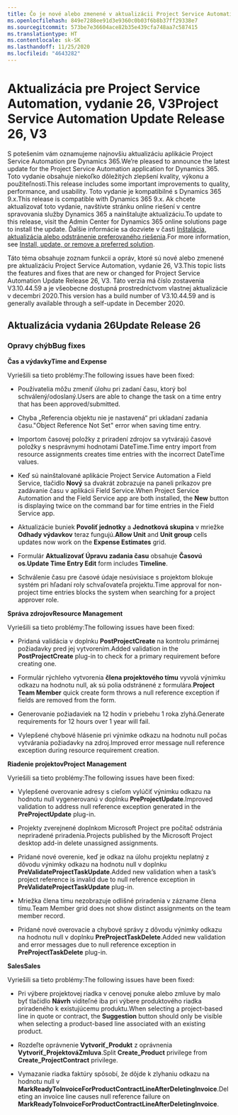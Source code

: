 ```yaml
---
title: Čo je nové alebo zmenené v aktualizácii Project Service Automation, vydanie 26, V3
ms.openlocfilehash: 849e7288ee91d3e9360c0b03f6b8b37ff29338e7
ms.sourcegitcommit: 573be7e36604ace82b35e439cfa748aa7c587415
ms.translationtype: HT
ms.contentlocale: sk-SK
ms.lasthandoff: 11/25/2020
ms.locfileid: "4643282"
---
```

<a name="project-service-automation-update-release-26-v3"></a><span data-ttu-id="bbeec-102">Aktualizácia pre Project Service Automation, vydanie 26, V3</span><span class="sxs-lookup"><span data-stu-id="bbeec-102">Project Service Automation Update Release 26, V3</span></span>
================================================

<span data-ttu-id="bbeec-103">S potešením vám oznamujeme najnovšiu aktualizáciu aplikácie Project Service Automation pre Dynamics 365.</span><span class="sxs-lookup"><span data-stu-id="bbeec-103">We’re pleased to announce the latest update for the Project Service Automation application for Dynamics 365.</span></span> <span data-ttu-id="bbeec-104">Toto vydanie obsahuje niekoľko dôležitých zlepšení kvality, výkonu a použiteľnosti.</span><span class="sxs-lookup"><span data-stu-id="bbeec-104">This release includes some important improvements to quality, performance, and usability.</span></span> <span data-ttu-id="bbeec-105">Toto vydanie je kompatibilné s Dynamics 365 9.x.</span><span class="sxs-lookup"><span data-stu-id="bbeec-105">This release is compatible with Dynamics 365 9.x.</span></span> <span data-ttu-id="bbeec-106">Ak chcete aktualizovať toto vydanie, navštívte stránku online riešení v centre spravovania služby Dynamics 365 a nainštalujte aktualizáciu.</span><span class="sxs-lookup"><span data-stu-id="bbeec-106">To update to this release, visit the Admin Center for Dynamics 365 online solutions page to install the update.</span></span> <span data-ttu-id="bbeec-107">Ďalšie informácie sa dozviete v časti [Inštalácia, aktualizácia alebo odstránenie preferovaného riešenia](https://docs.microsoft.com/power-platform/admin/install-remove-preferred-solution).</span><span class="sxs-lookup"><span data-stu-id="bbeec-107">For more information, see [Install, update, or remove a preferred solution](https://docs.microsoft.com/power-platform/admin/install-remove-preferred-solution).</span></span>

<span data-ttu-id="bbeec-108">Táto téma obsahuje zoznam funkcií a opráv, ktoré sú nové alebo zmenené pre aktualizáciu Project Service Automation, vydanie 26, V3.</span><span class="sxs-lookup"><span data-stu-id="bbeec-108">This topic lists the features and fixes that are new or changed for Project Service Automation Update Release 26, V3.</span></span> <span data-ttu-id="bbeec-109">Táto verzia má číslo zostavenia V3.10.44.59 a je všeobecne dostupná prostredníctvom vlastnej aktualizácie v decembri 2020.</span><span class="sxs-lookup"><span data-stu-id="bbeec-109">This version has a build number of V3.10.44.59 and is generally available through a self-update in December 2020.</span></span>

<a name="update-release-26"></a><span data-ttu-id="bbeec-110">Aktualizácia vydania 26</span><span class="sxs-lookup"><span data-stu-id="bbeec-110">Update Release 26</span></span>
-----------------

### <a name="bug-fixes"></a><span data-ttu-id="bbeec-111">Opravy chýb</span><span class="sxs-lookup"><span data-stu-id="bbeec-111">Bug fixes</span></span>

<span data-ttu-id="bbeec-112">**Čas a výdavky**</span><span class="sxs-lookup"><span data-stu-id="bbeec-112">**Time and Expense**</span></span>

<span data-ttu-id="bbeec-113">Vyriešili sa tieto problémy:</span><span class="sxs-lookup"><span data-stu-id="bbeec-113">The following issues have been fixed:</span></span>

-   <span data-ttu-id="bbeec-114">Používatelia môžu zmeniť úlohu pri zadaní času, ktorý bol schválený/odoslaný.</span><span class="sxs-lookup"><span data-stu-id="bbeec-114">Users are able to change the task on a time entry that has been approved/submitted.</span></span>

-   <span data-ttu-id="bbeec-115">Chyba „Referencia objektu nie je nastavená“ pri ukladaní zadania času.</span><span class="sxs-lookup"><span data-stu-id="bbeec-115">"Object Reference Not Set" error when saving time entry.</span></span>

-   <span data-ttu-id="bbeec-116">Importom časovej položky z priradení zdrojov sa vytvárajú časové položky s nesprávnymi hodnotami DateTime.</span><span class="sxs-lookup"><span data-stu-id="bbeec-116">Time entry import from resource assignments creates time entries with the incorrect DateTime values.</span></span>

-   <span data-ttu-id="bbeec-117">Keď sú nainštalované aplikácie Project Service Automation a Field Service, tlačidlo **Nový** sa dvakrát zobrazuje na paneli príkazov pre zadávanie času v aplikácii Field Service.</span><span class="sxs-lookup"><span data-stu-id="bbeec-117">When Project Service Automation and the Field Service app are both installed, the **New** button is displaying twice on the command bar for time entries in the Field Service app.</span></span>

-   <span data-ttu-id="bbeec-118">Aktualizácie buniek **Povoliť jednotky** a **Jednotková skupina** v mriežke **Odhady výdavkov** teraz fungujú.</span><span class="sxs-lookup"><span data-stu-id="bbeec-118">**Allow Unit** and **Unit group** cells updates now work on the **Expense Estimates** grid.</span></span>

-   <span data-ttu-id="bbeec-119">Formulár **Aktualizovať Úpravu zadania času** obsahuje **Časovú os**.</span><span class="sxs-lookup"><span data-stu-id="bbeec-119">**Update Time Entry Edit** form includes **Timeline**.</span></span>

-   <span data-ttu-id="bbeec-120">Schválenie času pre časové údaje nesúvisiace s projektom blokuje systém pri hľadaní roly schvaľovateľa projektu.</span><span class="sxs-lookup"><span data-stu-id="bbeec-120">Time approval for non-project time entries blocks the system when searching for a project approver role.</span></span>

<span data-ttu-id="bbeec-121">**Správa zdrojov**</span><span class="sxs-lookup"><span data-stu-id="bbeec-121">**Resource Management**</span></span>

<span data-ttu-id="bbeec-122">Vyriešili sa tieto problémy:</span><span class="sxs-lookup"><span data-stu-id="bbeec-122">The following issues have been fixed:</span></span>

-   <span data-ttu-id="bbeec-123">Pridaná validácia v doplnku **PostProjectCreate** na kontrolu primárnej požiadavky pred jej vytvorením.</span><span class="sxs-lookup"><span data-stu-id="bbeec-123">Added validation in the **PostProjectCreate** plug-in to check for a primary requirement before creating one.</span></span>

-   <span data-ttu-id="bbeec-124">Formulár rýchleho vytvorenia **člena projektového tímu** vyvolá výnimku odkazu na hodnotu null, ak sú polia odstránené z formulára.</span><span class="sxs-lookup"><span data-stu-id="bbeec-124">**Project Team Member** quick create form throws a null reference exception if fields are removed from the form.</span></span>

-   <span data-ttu-id="bbeec-125">Generovanie požiadaviek na 12 hodín v priebehu 1 roka zlyhá.</span><span class="sxs-lookup"><span data-stu-id="bbeec-125">Generate requirements for 12 hours over 1 year will fail.</span></span>

-   <span data-ttu-id="bbeec-126">Vylepšené chybové hlásenie pri výnimke odkazu na hodnotu null počas vytvárania požiadavky na zdroj.</span><span class="sxs-lookup"><span data-stu-id="bbeec-126">Improved error message null reference exception during resource requirement creation.</span></span>

<span data-ttu-id="bbeec-127">**Riadenie projektov**</span><span class="sxs-lookup"><span data-stu-id="bbeec-127">**Project Management**</span></span>

<span data-ttu-id="bbeec-128">Vyriešili sa tieto problémy:</span><span class="sxs-lookup"><span data-stu-id="bbeec-128">The following issues have been fixed:</span></span>

-   <span data-ttu-id="bbeec-129">Vylepšené overovanie adresy s cieľom vylúčiť výnimku odkazu na hodnotu null vygenerovanú v doplnku **PreProjectUpdate**.</span><span class="sxs-lookup"><span data-stu-id="bbeec-129">Improved validation to address null reference exception generated in the **PreProjectUpdate** plug-in.</span></span>

-   <span data-ttu-id="bbeec-130">Projekty zverejnené doplnkom Microsoft Project pre počítač odstránia nepriradené priradenia.</span><span class="sxs-lookup"><span data-stu-id="bbeec-130">Projects published by the Microsoft Project desktop add-in delete unassigned assignments.</span></span>

-   <span data-ttu-id="bbeec-131">Pridané nové overenie, keď je odkaz na úlohu projektu neplatný z dôvodu výnimky odkazu na hodnotu null v doplnku **PreValidateProjectTaskUpdate**.</span><span class="sxs-lookup"><span data-stu-id="bbeec-131">Added new validation when a task’s project reference is invalid due to null reference exception in **PreValidateProjectTaskUpdate** plug-in.</span></span>

-   <span data-ttu-id="bbeec-132">Mriežka člena tímu nezobrazuje odlišné priradenia v zázname člena tímu.</span><span class="sxs-lookup"><span data-stu-id="bbeec-132">Team Member grid does not show distinct assignments on the team member record.</span></span>

-   <span data-ttu-id="bbeec-133">Pridané nové overovacie a chybové správy z dôvodu výnimky odkazu na hodnotu null v doplnku **PreProjectTaskDelete**.</span><span class="sxs-lookup"><span data-stu-id="bbeec-133">Added new validation and error messages due to null reference exception in **PreProjectTaskDelete** plug-in.</span></span>

<span data-ttu-id="bbeec-134">**Sales**</span><span class="sxs-lookup"><span data-stu-id="bbeec-134">**Sales**</span></span>

<span data-ttu-id="bbeec-135">Vyriešili sa tieto problémy:</span><span class="sxs-lookup"><span data-stu-id="bbeec-135">The following issues have been fixed:</span></span>

-   <span data-ttu-id="bbeec-136">Pri výbere projektovej riadka v cenovej ponuke alebo zmluve by malo byť tlačidlo **Návrh** viditeľné iba pri výbere produktového riadka priradeného k existujúcemu produktu.</span><span class="sxs-lookup"><span data-stu-id="bbeec-136">When selecting a project-based line in quote or contract, the **Suggestion** button should only be visible when selecting a product-based line associated with an existing product.</span></span>

-   <span data-ttu-id="bbeec-137">Rozdeľte oprávnenie **Vytvoriť_Produkt** z oprávnenia **Vytvoriť_ProjektováZmluva**.</span><span class="sxs-lookup"><span data-stu-id="bbeec-137">Split **Create_Product** privilege from **Create_ProjectContract** privilege.</span></span>

-   <span data-ttu-id="bbeec-138">Vymazanie riadka faktúry spôsobí, že dôjde k zlyhaniu odkazu na hodnotu null v **MarkReadyToInvoiceForProductContractLineAfterDeletingInvoice**.</span><span class="sxs-lookup"><span data-stu-id="bbeec-138">Deleting an invoice line causes null reference failure on **MarkReadyToInvoiceForProductContractLineAfterDeletingInvoice**.</span></span>
